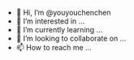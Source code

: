 - 👋 Hi, I’m @youyouchenchen
- 👀 I’m interested in ...
- 🌱 I’m currently learning ...
- 💞️ I’m looking to collaborate on ...
- 📫 How to reach me ...

<!---
youyouchenchen/youyouchenchen is a ✨ special ✨ repository because its `README.md` (this file) appears on your GitHub profile.
You can click the Preview link to take a look at your changes.
--->
